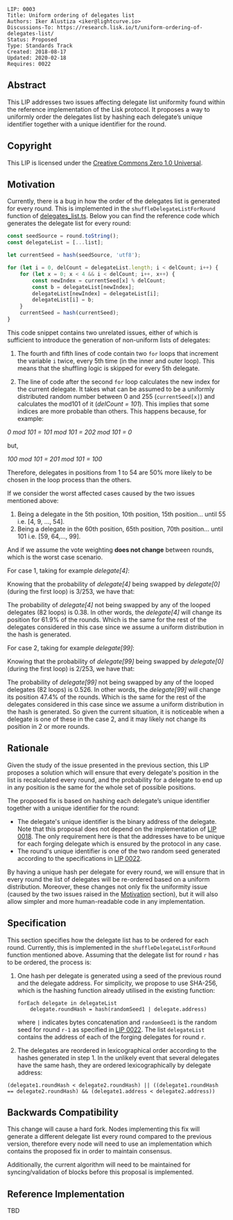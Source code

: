 ```
LIP: 0003
Title: Uniform ordering of delegates list
Authors: Iker Alustiza <iker@lightcurve.io>
Discussions-To: https://research.lisk.io/t/uniform-ordering-of-delegates-list/
Status: Proposed
Type: Standards Track
Created: 2018-08-17
Updated: 2020-02-18
Requires: 0022
```

## Abstract

This LIP addresses two issues affecting delegate list uniformity found within the reference implementation of the Lisk protocol. It proposes a way to uniformly order the delegates list by hashing each delegate’s unique identifier together with a unique identifier for the round.

## Copyright

This LIP is licensed under the [Creative Commons Zero 1.0 Universal](https://creativecommons.org/publicdomain/zero/1.0/).

## Motivation

Currently, there is a bug in how the order of the delegates list is generated for every round. This is implemented in the `shuffleDelegateListForRound` function of [delegates_list.ts](https://github.com/LiskHQ/lisk-sdk/blob/5997714fde5181701fa0508eebd7f3c595cbf92c/elements/lisk-dpos/src/delegates_list.ts#L81). Below you can find the reference code which generates the delegate list for every round:

```js
const seedSource = round.toString();
const delegateList = [...list];

let currentSeed = hash(seedSource, 'utf8');

for (let i = 0, delCount = delegateList.length; i < delCount; i++) {
	for (let x = 0; x < 4 && i < delCount; i++, x++) {
		const newIndex = currentSeed[x] % delCount;
		const b = delegateList[newIndex];
		delegateList[newIndex] = delegateList[i];
		delegateList[i] = b;
	}
	currentSeed = hash(currentSeed);
}
```

This code snippet contains two unrelated issues, either of which is sufficient to introduce the generation of non-uniform lists of delegates:

1. The fourth and fifth lines of code contain two `for` loops that increment the variable `i` twice, every 5th time (in the inner and outer loop). This means that the shuffling logic is skipped for every 5th delegate.

2. The line of code after the second `for` loop calculates the new index for the current delegate. It takes what can be assumed to be a uniformly distributed random number between 0 and 255 (`currentSeed[x]`) and calculates the mod101 of it (_delCount = 101_). This implies that some indices are more probable than others. This happens because, for example:

_0 mod 101 = 101 mod 101 = 202 mod 101 = 0_

but,

_100 mod 101 = 201 mod 101 = 100_

Therefore, delegates in positions from 1 to 54 are 50% more likely to be chosen in the loop process than the others.

If we consider the worst affected cases caused by the two issues mentioned above:

1. Being a delegate in the 5th position, 10th position, 15th position... until 55 i.e. [4, 9, ..., 54].
2. Being a delegate in the 60th position, 65th position, 70th position... until 101 i.e. [59, 64,..., 99].

And if we assume the vote weighting **does not change** between rounds, which is the worst case scenario.

For case 1, taking for example _delegate[4]_:

Knowing that the probability of _delegate[4]_ being swapped by _delegate[0]_ (during the first loop) is 3/253, we have that:

The probability of _delegate[4]_ not being swapped by any of the looped delegates (82 loops) is 0.38. In other words, the _delegate[4]_ will change its position for 61.9% of the rounds. Which is the same for the rest of the delegates considered in this case since we assume a uniform distribution in the hash is generated.

For case 2, taking for example _delegate[99]_:

Knowing that the probability of _delegate[99]_ being swapped by _delegate[0]_ (during the first loop) is 2/253, we have that:

The probability of _delegate[99]_ not being swapped by any of the looped delegates (82 loops) is 0.526. In other words, the _delegate[99]_ will change its position 47.4% of the rounds. Which is the same for the rest of the delegates considered in this case since we assume a uniform distribution in the hash is generated. So given the current situation, it is noticeable when a delegate is one of these in the case 2, and it may likely not change its position in 2 or more rounds.

## Rationale

Given the study of the issue presented in the previous section, this LIP proposes a solution which will ensure that every delegate's position in the list is recalculated every round, and the probability for a delegate to end up in any position is the same for the whole set of possible positions.

The proposed fix is based on hashing each delegate’s unique identifier together with a unique identifier for the round:

- The delegate's unique identifier is the binary address of the delegate. Note that this proposal does not depend on the implementation of [LIP 0018](https://github.com/LiskHQ/lips/blob/master/proposals/lip-0018.md). The only requirement here is that the addresses have to be unique for each forging delegate which is ensured by the protocol in any case.
- The round's unique identifier is one of the two random seed generated according to the specifications in [LIP 0022](https://github.com/LiskHQ/lips/blob/master/proposals/lip-0022.md#random-seeds-computation).


By having a unique hash per delegate for every round, we will ensure that in every round the list of delegates will be re-ordered based on a uniform distribution. Moreover, these changes not only fix the uniformity issue (caused by the two issues raised in the [Motivation](#motivation) section), but it will also allow simpler and more human-readable code in any implementation.

## Specification

This section specifies how the delegate list has to be ordered for each round. Currently, this is implemented in the `shuffleDelegateListForRound` function mentioned above. Assuming that the delegate list for round `r` has to be ordered, the process is:

1. One hash per delegate is generated using a seed of the previous round and the delegate address. For simplicity, we propose to use SHA-256, which is the hashing function already utilised in the existing function:

	```
	forEach delegate in delegateList
		delegate.roundHash = hash(randomSeed1 | delegate.address)
	```
	where `|` indicates bytes concatenation and `randomSeed1` is the random seed for round `r-1` as specified in [LIP 0022](https://github.com/LiskHQ/lips/blob/master/proposals/lip-0022.md#random-seeds-computation). The list `delegateList` contains the address of each of the forging delegates for round `r`.

2. The delegates are reordered in lexicographical order according to the hashes generated in step 1. In the unlikely event that several delegates have the same hash, they are ordered lexicographically by delegate address:
```
(delegate1.roundHash < delegate2.roundHash) || ((delegate1.roundHash == delegate2.roundHash) && (delegate1.address < delegate2.address))
```

## Backwards Compatibility

This change will cause a hard fork. Nodes implementing this fix will generate a different delegate list every round compared to the previous version, therefore every node will need to use an implementation which contains the proposed fix in order to maintain consensus.

Additionally, the current algorithm will need to be maintained for syncing/validation of blocks before this proposal is implemented.

## Reference Implementation

TBD
